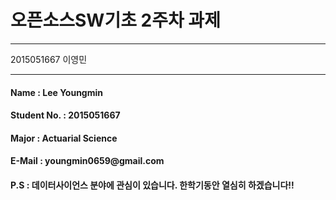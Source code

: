 <h1>오픈소스SW기초 2주차 과제</h1>
<hr>
<p>2015051667 이영민</p>
<hr>
<h4>Name : Lee Youngmin</h4>
<h4>Student No. : 2015051667</h4>
<h4>Major : Actuarial Science</h4>
<h4>E-Mail : youngmin0659@gmail.com</h4>
<h4>P.S : 데이터사이언스 분야에 관심이 있습니다. 한학기동안 열심히 하겠습니다!!</h4>
